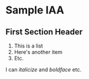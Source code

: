 # Sample IAA

## First Section Header
1. This is a list
2. Here's another item
3. Etc.

I can _italicize_ and *boldface* etc.

